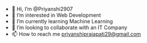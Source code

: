 - 👋 Hi, I’m @Priyanshi2907
- 👀 I’m interested in Web Development
- 🌱 I’m currently learning Machine Learning
- 💞️ I’m looking to collaborate with an IT Company
- 📫 How to reach me priyanshiprajapati29@gmail.com

<!---
Priyanshi2907/Priyanshi2907 is a ✨ special ✨ repository because its `README.md` (this file) appears on your GitHub profile.
You can click the Preview link to take a look at your changes.
--->

